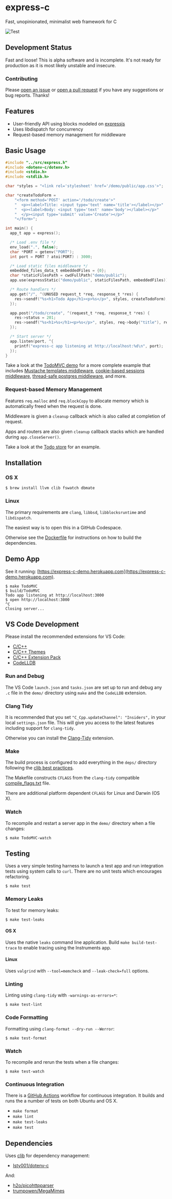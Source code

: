 # express-c

Fast, unopinionated, minimalist web framework for C

![Test](https://github.com/williamcotton/express-c/actions/workflows/test.yml/badge.svg)

## Development Status

Fast and loose! This is alpha software and is incomplete. It's not ready for production as it is most likely unstable and insecure.

### Contributing

Please [open an issue](https://github.com/williamcotton/express-c/issues/new) or [open a pull request](https://github.com/williamcotton/express-c/compare) if you have any suggestions or bug reports. Thanks!

## Features

- User-friendly API using blocks modeled on [expressjs](https://expressjs.com/)
- Uses libdispatch for concurrency
- Request-based memory management for middleware

## Basic Usage

```c
#include "../src/express.h"
#include <dotenv-c/dotenv.h>
#include <stdio.h>
#include <stdlib.h>

char *styles = "<link rel='stylesheet' href='/demo/public/app.css'>";

char *createTodoForm =
    "<form method='POST' action='/todo/create'>"
    "  <p><label>Title: <input type='text' name='title'></label></p>"
    "  <p><label>Body: <input type='text' name='body'></label></p>"
    "  </p><input type='submit' value='Create'></p>"
    "</form>";

int main() {
  app_t app = express();

  /* Load .env file */
  env_load(".", false);
  char *PORT = getenv("PORT");
  int port = PORT ? atoi(PORT) : 3000;

  /* Load static files middleware */
  embedded_files_data_t embeddedFiles = {0};
  char *staticFilesPath = cwdFullPath("demo/public");
  app.use(expressStatic("demo/public", staticFilesPath, embeddedFiles));

  /* Route handlers */
  app.get("/", ^(UNUSED request_t *req, response_t *res) {
    res->sendf("%s<h1>Todo App</h1><p>%s</p>", styles, createTodoForm);
  });

  app.post("/todo/create", ^(request_t *req, response_t *res) {
    res->status = 201;
    res->sendf("%s<h1>%s</h1><p>%s</p>", styles, req->body("title"), req->body("body"));
  });

  /* Start server */
  app.listen(port, ^{
    printf("express-c app listening at http://localhost:%d\n", port);
  });
}
```

Take a look at the [TodoMVC demo](https://github.com/williamcotton/express-c/tree/master/demo) for a more complete example that includes [Mustache templates middleware](https://github.com/williamcotton/express-c/tree/master/deps/cJSONMustacheMiddleware), [cookie-based sessions middleware](https://github.com/williamcotton/express-c/tree/master/deps/cJSONCookieSessionMiddleware), [thread-safe postgres middleware](https://github.com/williamcotton/express-c/tree/master/deps/postgresMiddleware), and more.

### Request-based Memory Management

Features `req.malloc` and `req.blockCopy` to allocate memory which is automatically freed when the request is done.

Middleware is given a `cleanup` callback which is also called at completion of request.

Apps and routers are also given `cleanup` callback stacks which are handled during `app.closeServer()`.

Take a look at the [Todo store](https://github.com/williamcotton/express-c/tree/master/demo/models#request-based-memory-management) for an example.

## Installation

### OS X

```
$ brew install llvm clib fswatch dbmate
```

### Linux

The primary requirements are `clang`, `libbsd`, `libblocksruntime` and `libdispatch`.

The easiest way is to open this in a GitHub Codespace.

Otherwise see the [Dockerfile](https://github.com/williamcotton/express-c/blob/master/Dockerfile) for instructions on how to build the dependencies.

## Demo App

See it running: [https://express-c-demo.herokuapp.com](https://express-c-demo.herokuapp.com).

```
$ make TodoMVC
$ build/TodoMVC
Todo app listening at http://localhost:3000
$ open http://localhost:3000
^C
Closing server...
```

## VS Code Development

Please install the recommended extensions for VS Code:

- [C/C++](https://marketplace.visualstudio.com/items?itemName=ms-vscode.cpptools)
- [C/C++ Themes](https://marketplace.visualstudio.com/items?itemName=ms-vscode.cpptools-themes)
- [C/C++ Extension Pack](https://marketplace.visualstudio.com/items?itemName=ms-vscode.cpptools-extension-pack)
- [CodeLLDB](https://marketplace.visualstudio.com/items?itemName=vadimcn.vscode-lldb)

### Run and Debug

The VS Code `launch.json` and `tasks.json` are set up to run and debug any `.c` file in the `demo/` directory using `make` and the `CodeLLDB` extension.

### Clang Tidy

It is recommended that you set `"C_Cpp.updateChannel": "Insiders",` in your local `settings.json` file. This will give you access to the latest features including support for `clang-tidy`.

Otherwise you can install the [Clang-Tidy](https://marketplace.visualstudio.com/items?itemName=notskm.clang-tidy) extension.

### Make

The build process is configured to add everything in the `deps/` directory following the [clib best practices](https://github.com/clibs/clib/blob/master/BEST_PRACTICE.md).

The Makefile constructs `CFLAGS` from the `clang-tidy` compatible [compile_flags.txt](https://clang.llvm.org/docs/JSONCompilationDatabase.html#alternatives) file.

There are additional platform dependent `CFLAGS` for Linux and Darwin (OS X).

### Watch

To recompile and restart a server app in the `demo/` directory when a file changes:

```
$ make TodoMVC-watch
```

## Testing

Uses a very simple testing harness to launch a test app and run integration tests using system calls to `curl`. There are no unit tests which encourages refactoring.

```
$ make test
```

### Memory Leaks

To test for memory leaks:

```
$ make test-leaks
```

#### OS X

Uses the native `leaks` command line application. Build `make build-test-trace` to enable tracing using the Instruments app.

#### Linux

Uses `valgrind` with `--tool=memcheck` and `--leak-check=full` options.

### Linting

Linting using `clang-tidy` with `-warnings-as-errors=*`:

```
$ make test-lint
```

### Code Formatting

Formatting using `clang-format --dry-run --Werror`:

```
$ make test-format
```

### Watch

To recompile and rerun the tests when a file changes:

```
$ make test-watch
```

### Continuous Integration

There is a [GitHub Actions](https://github.com/williamcotton/express-c/actions) workflow for continuous integration. It builds and runs the a number of tests on both Ubuntu and OS X.

- `make format`
- `make lint`
- `make test-leaks`
- `make test`

## Dependencies

Uses [clib](https://github.com/clibs/clib) for dependency management:

- [Isty001/dotenv-c](https://github.com/Isty001/dotenv-c)

And:

- [h2o/picohttpparser](https://github.com/h2o/picohttpparser)
- [trumpowen/MegaMimes](https://github.com/trumpowen/MegaMimes)

